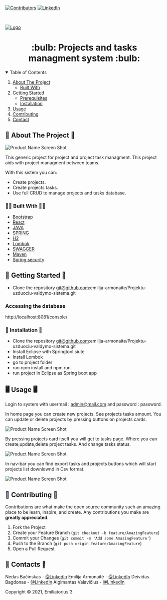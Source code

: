 


<!--
*** Thanks for checking out the Best-README-Template. If you have a suggestion
*** that would make this better, please fork the repo and create a pull request
*** or simply open an issue with the tag "enhancement".
*** Thanks again! Now go create something AMAZING! :D
-->



<!-- PROJECT SHIELDS -->
<!--
*** I'm using markdown "reference style" links for readability.
*** Reference links are enclosed in brackets [ ] instead of parentheses ( ).
*** See the bottom of this document for the declaration of the reference variables
*** for contributors-url, forks-url, etc. This is an optional, concise syntax you may use.
*** https://www.markdownguide.org/basic-syntax/#reference-style-links
-->
[![Contributors][contributors-shield]][contributors-url]
[![LinkedIn][linkedin-shield]][linkedin-url]


<!-- PROJECT LOGO -->
<br />
<p>
   <a href="https://github.com/othneildrew/Best-README-Template">
    <img src="https://www.vtmc.lt/uploads/apie-mus/Firminis_stilius/vtmc-logo-zalias-horizontalus-en2.png" alt="Logo">
  </a>
  <h1 align="center">:bulb: Projects and tasks managment system :bulb:</h1>

</p>



<!-- TABLE OF CONTENTS -->
<details open="open">
  <summary>Table of Contents</summary>
  <ol>
    <li>
      <a href="#about-the-project">About The Project</a>
      <ul>
        <li><a href="#built-with">Built With</a></li>
      </ul>
    </li>
    <li>
      <a href="#getting-started">Getting Started</a>
      <ul>
        <li><a href="#prerequisites">Prerequisites</a></li>
        <li><a href="#installation">Installation</a></li>
      </ul>
    </li>
    <li><a href="#usage">Usage</a></li>
    <li><a href="#contributing">Contributing</a></li>
    <li><a href="#contact">Contact</a></li>
   
  </ol>
</details>



<!-- ABOUT THE PROJECT -->
##  :crossed_flags: About The Project :crossed_flags:

![Product Name Screen Shot][product-screenshot]

This generic project for project and project task managment. This project aids with project managment between teams.

With this sistem you can:
* Create projects.
* Create projects tasks.
* Use full CRUD to manage projects and tasks database.


### :man_technologist: Built With :man_technologist:


* [Bootstrap](https://getbootstrap.com)
* [React](https://reactjs.org/)
* [JAVA](https://www.java.com/en/)
* [SPRING](https://spring.io/)
* [H2](https://www.h2database.com/html/main.html)
* [Lombok](https://projectlombok.org/)
* [SWAGGER](https://swagger.io/)
* [Maven](https://maven.apache.org/)
* [Spring security](https://spring.io/projects/spring-security)


<!-- GETTING STARTED -->
##                                                                :traffic_light: Getting Started :traffic_light:

- Clone the repository git@github.com:emilija-armonaite/Projektu-uzduociu-valdymo-sistema.git


### Accessing the database

http://localhost:8081/console/


### :floppy_disk: Installation :floppy_disk:

- Clone the repository git@github.com:emilija-armonaite/Projektu-uzduociu-valdymo-sistema.git
- Install Eclipse with Springtool siute
- Install Lombok
- go to project folder
- run npm install and npm run
- run project in Eclipse as Spring boot app


<!-- USAGE EXAMPLES -->
## :desktop_computer: Usage :desktop_computer:
Login to system with usermail : admin@mail.com and password : password.

In home page you can create new projects. See projects tasks amount. You can update or delete projects by pressing buttons on projects cards.

![Product Name Screen Shot][product-screenshot1]

By pressing projects card itself you will get to tasks page. Where you can create,update,delete project tasks.
And change tasks status.



![Product Name Screen Shot][product-screenshot2]


In nav-bar you can find export tasks and projects buttons which will start projects list downlownd in Csv format.


![Product Name Screen Shot][product-screenshot3]

<!-- CONTRIBUTING -->
## :information_desk_person: Contributing :information_desk_person:

Contributions are what make the open source community such an amazing place to be learn, inspire, and create. Any contributions you make are **greatly appreciated**.

1. Fork the Project
2. Create your Feature Branch (`git checkout -b feature/AmazingFeature`)
3. Commit your Changes (`git commit -m 'Add some AmazingFeature'`)
4. Push to the Branch (`git push origin feature/AmazingFeature`)
5. Open a Pull Request


<!-- CONTACT -->
##  :calling: Contacts :calling:

Nedas Bačinskas - [@LinkedIn](https://www.linkedin.com/in/nedas-ba%C5%A1inskas-a58592194/)
Emilija Armonaitė - [@LinkedIn](https://www.linkedin.com/in/emilija-armonaite/)
Deividas Bagdonas - [@LinkedIn](https://www.linkedin.com/in/deividas-bagdonas/)
Algimantas Valavičius - [@LinkedIn](https://www.linkedin.com/in/avalavicius/)


<!-- MARKDOWN LINKS & IMAGES -->
<!-- https://www.markdownguide.org/basic-syntax/#reference-style-links -->
[contributors-shield]: https://img.shields.io/github/contributors/othneildrew/Best-README-Template.svg?style=for-the-badge
[contributors-url]: https://github.com/emilija-armonaite/Projektu-uzduociu-valdymo-sistema/graphs/contributors
[forks-shield]: https://img.shields.io/github/forks/othneildrew/Best-README-Template.svg?style=for-the-badge
[forks-url]: https://github.com/othneildrew/Best-README-Template/network/members
[stars-shield]: https://img.shields.io/github/stars/othneildrew/Best-README-Template.svg?style=for-the-badge
[stars-url]: https://github.com/othneildrew/Best-README-Template/stargazers
[issues-shield]: https://img.shields.io/github/issues/othneildrew/Best-README-Template.svg?style=for-the-badge
[issues-url]: https://github.com/othneildrew/Best-README-Template/issues
[linkedin-shield]: https://img.shields.io/badge/-LinkedIn-black.svg?style=for-the-badge&logo=linkedin&colorB=555
[linkedin-url]: https://www.linkedin.com/in/emilija-armonaite/
[product-screenshot]: https://i.ibb.co/7zQsHmm/login.png
[product-screenshot1]: https://i.ibb.co/sjxgRKW/home.png
[product-screenshot2]: https://i.ibb.co/MnXcyHv/tasks.png
[product-screenshot3]: https://i.ibb.co/z5nr8nx/nav.png
Copyright ©️ 2021, Emiliatorius`3

